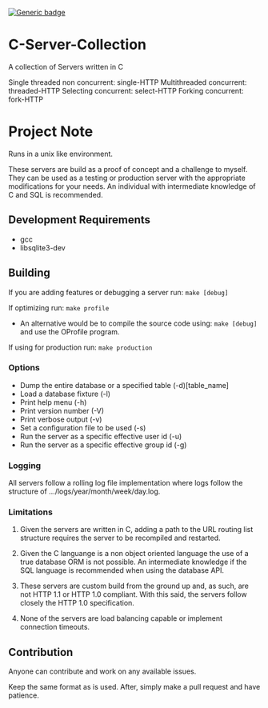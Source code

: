 [![Generic badge](https://img.shields.io/badge/development%20status-in%20development-red.svg "Development Status")](https://shields.io/)

# C-Server-Collection

A collection of Servers written in C

Single threaded non concurrent: single-HTTP
Multithreaded concurrent: threaded-HTTP
Selecting concurrent: select-HTTP
Forking concurrent: fork-HTTP

# Project Note

Runs in a unix like environment.

These servers are build as a proof of concept and a challenge to myself. They can be used as a testing or production server with the appropriate modifications for your needs. An individual with intermediate knowledge of C and SQL is recommended.

## Development Requirements

* gcc
* libsqlite3-dev

## Building

If you are adding features or debugging a server run: `make [debug]`

If optimizing run: `make profile`

* An alternative would be to compile the source code using: `make [debug]` and use the OProfile program.

If using for production run: `make production`

### Options

* Dump the entire database or a specified table (-d)[table_name]
* Load a database fixture (-l) <filepath>
* Print help menu (-h)
* Print version number (-V)
* Print verbose output (-v)
* Set a configuration file to be used (-s) <filepath>
* Run the server as a specific effective user id (-u) <unsigned int>
* Run the server as a specific effective group id (-g) <unsigned int>

### Logging

All servers follow a rolling log file implementation where logs follow the structure of .../logs/year/month/week/day.log.

### Limitations

1. Given the servers are written in C, adding a path to the URL routing list structure requires the server to be recompiled and restarted.

2. Given the C languange is a non object oriented language the use of a true database ORM is not possible. An intermediate knowledge if the SQL language is recommended when using the database API.

3. These servers are custom build from the ground up and, as such, are not HTTP 1.1 or HTTP 1.0 compliant. With this said, the servers follow closely the HTTP 1.0 specification.

4. None of the servers are load balancing capable or implement connection timeouts.

## Contribution

Anyone can contribute and work on any available issues.

Keep the same format as is used. After, simply make a pull request and have
patience.
